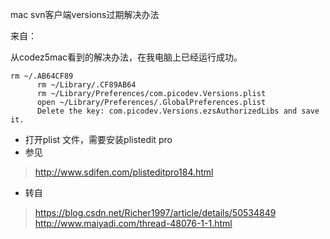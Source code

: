 mac svn客户端versions过期解决办法

来自：

从codez5mac看到的解决办法，在我电脑上已经运行成功。
 
 
```
rm ~/.AB64CF89  
      rm ~/Library/.CF89AB64  
      rm ~/Library/Preferences/com.picodev.Versions.plist  
      open ~/Library/Preferences/.GlobalPreferences.plist  
      Delete the key: com.picodev.Versions.ezsAuthorizedLibs and save it.  

```


* 打开plist 文件，需要安装plistedit pro
* 参见
> http://www.sdifen.com/plisteditpro184.html



* 转自
>https://blog.csdn.net/Richer1997/article/details/50534849
http://www.maiyadi.com/thread-48076-1-1.html
